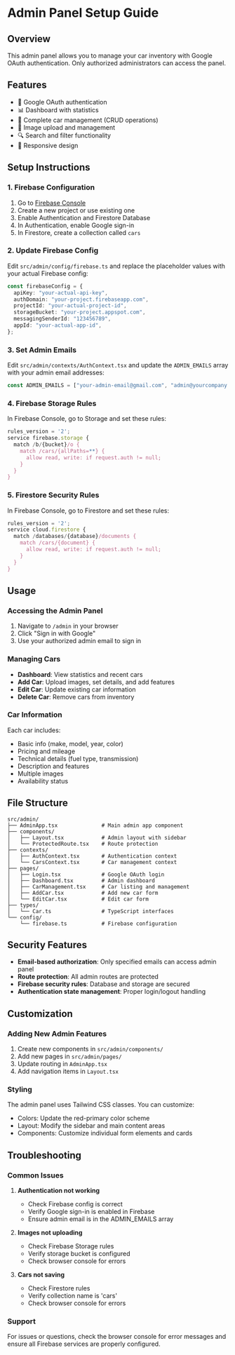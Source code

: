 # Admin Panel Setup Guide

## Overview

This admin panel allows you to manage your car inventory with Google OAuth authentication. Only authorized administrators can access the panel.

## Features

- 🔐 Google OAuth authentication
- 📊 Dashboard with statistics
- 🚗 Complete car management (CRUD operations)
- 📸 Image upload and management
- 🔍 Search and filter functionality
- 📱 Responsive design

## Setup Instructions

### 1. Firebase Configuration

1. Go to [Firebase Console](https://console.firebase.google.com/)
2. Create a new project or use existing one
3. Enable Authentication and Firestore Database
4. In Authentication, enable Google sign-in
5. In Firestore, create a collection called `cars`

### 2. Update Firebase Config

Edit `src/admin/config/firebase.ts` and replace the placeholder values with your actual Firebase config:

```typescript
const firebaseConfig = {
  apiKey: "your-actual-api-key",
  authDomain: "your-project.firebaseapp.com",
  projectId: "your-actual-project-id",
  storageBucket: "your-project.appspot.com",
  messagingSenderId: "123456789",
  appId: "your-actual-app-id",
};
```

### 3. Set Admin Emails

Edit `src/admin/contexts/AuthContext.tsx` and update the `ADMIN_EMAILS` array with your admin email addresses:

```typescript
const ADMIN_EMAILS = ["your-admin-email@gmail.com", "admin@yourcompany.com"];
```

### 4. Firebase Storage Rules

In Firebase Console, go to Storage and set these rules:

```javascript
rules_version = '2';
service firebase.storage {
  match /b/{bucket}/o {
    match /cars/{allPaths=**} {
      allow read, write: if request.auth != null;
    }
  }
}
```

### 5. Firestore Security Rules

In Firebase Console, go to Firestore and set these rules:

```javascript
rules_version = '2';
service cloud.firestore {
  match /databases/{database}/documents {
    match /cars/{document} {
      allow read, write: if request.auth != null;
    }
  }
}
```

## Usage

### Accessing the Admin Panel

1. Navigate to `/admin` in your browser
2. Click "Sign in with Google"
3. Use your authorized admin email to sign in

### Managing Cars

- **Dashboard**: View statistics and recent cars
- **Add Car**: Upload images, set details, and add features
- **Edit Car**: Update existing car information
- **Delete Car**: Remove cars from inventory

### Car Information

Each car includes:

- Basic info (make, model, year, color)
- Pricing and mileage
- Technical details (fuel type, transmission)
- Description and features
- Multiple images
- Availability status

## File Structure

```
src/admin/
├── AdminApp.tsx              # Main admin app component
├── components/
│   ├── Layout.tsx            # Admin layout with sidebar
│   └── ProtectedRoute.tsx    # Route protection
├── contexts/
│   ├── AuthContext.tsx       # Authentication context
│   └── CarsContext.tsx       # Car management context
├── pages/
│   ├── Login.tsx             # Google OAuth login
│   ├── Dashboard.tsx         # Admin dashboard
│   ├── CarManagement.tsx     # Car listing and management
│   ├── AddCar.tsx            # Add new car form
│   └── EditCar.tsx           # Edit car form
├── types/
│   └── Car.ts                # TypeScript interfaces
└── config/
    └── firebase.ts           # Firebase configuration
```

## Security Features

- **Email-based authorization**: Only specified emails can access admin panel
- **Route protection**: All admin routes are protected
- **Firebase security rules**: Database and storage are secured
- **Authentication state management**: Proper login/logout handling

## Customization

### Adding New Admin Features

1. Create new components in `src/admin/components/`
2. Add new pages in `src/admin/pages/`
3. Update routing in `AdminApp.tsx`
4. Add navigation items in `Layout.tsx`

### Styling

The admin panel uses Tailwind CSS classes. You can customize:

- Colors: Update the red-primary color scheme
- Layout: Modify the sidebar and main content areas
- Components: Customize individual form elements and cards

## Troubleshooting

### Common Issues

1. **Authentication not working**

   - Check Firebase config is correct
   - Verify Google sign-in is enabled in Firebase
   - Ensure admin email is in the ADMIN_EMAILS array

2. **Images not uploading**

   - Check Firebase Storage rules
   - Verify storage bucket is configured
   - Check browser console for errors

3. **Cars not saving**
   - Check Firestore rules
   - Verify collection name is 'cars'
   - Check browser console for errors

### Support

For issues or questions, check the browser console for error messages and ensure all Firebase services are properly configured.

